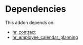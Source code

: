 # Dependencies

This addon depends on:

- [hr_contract](https://github.com/bringout/oca-ocb-hr/tree/7056a6865f6bd273a5c4cfc973b3c7a819ee6af0/odoo-bringout-oca-ocb-hr_contract)
- [hr_employee_calendar_planning](https://github.com/bringout/oca-technical)
